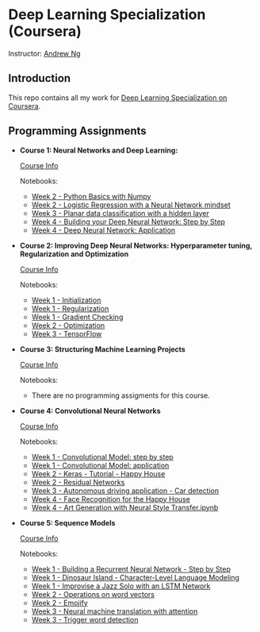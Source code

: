 # Deep Learning Specialization (Coursera)

Instructor: [Andrew Ng](http://www.andrewng.org/)

## Introduction

This repo contains all my work for [Deep Learning Specialization on Coursera](https://www.coursera.org/specializations/deep-learning).

## Programming Assignments
- **Course 1: Neural Networks and Deep Learning:**

  [Course Info](https://www.coursera.org/learn/neural-networks-deep-learning)
  
  Notebooks:
  + [Week 2 - Python Basics with Numpy](https://github.com/ZOUG/DeepLearningCoursera/blob/master/Course%201/Python%20Basics%20With%20Numpy%20v3.ipynb)
  + [Week 2 - Logistic Regression with a Neural Network mindset](https://github.com/ZOUG/DeepLearningCoursera/blob/master/Course%201/Logistic%20Regression%20with%20a%20Neural%20Network%20mindset%20v5.ipynb)
  + [Week 3 - Planar data classification with a hidden layer](https://github.com/ZOUG/DeepLearningCoursera/blob/master/Course%201/Planar_data_classification_with_one_hidden_layer_v6a.ipynb)
  + [Week 4 - Building your Deep Neural Network: Step by Step](https://github.com/ZOUG/DeepLearningCoursera/blob/master/Course%201/Building%20your%20Deep%20Neural%20Network%20-%20Step%20by%20Step%20v8.ipynb)
  + [Week 4 - Deep Neural Network: Application](https://github.com/ZOUG/DeepLearningCoursera/blob/master/Course%201/Deep%20Neural%20Network%20-%20Application%20v8.ipynb)

- **Course 2: Improving Deep Neural Networks: Hyperparameter tuning, Regularization and Optimization**

  [Course Info](https://www.coursera.org/learn/deep-neural-network)
  
  Notebooks:
  + [Week 1 - Initialization](https://github.com/ZOUG/DeepLearningCoursera/blob/master/Course%202/Initialization.ipynb)
  + [Week 1 - Regularization](https://github.com/ZOUG/DeepLearningCoursera/blob/master/Course%202/Regularization%20-%20v2.ipynb)
  + [Week 1 - Gradient Checking](https://github.com/ZOUG/DeepLearningCoursera/blob/master/Course%202/Gradient%20Checking%20v1.ipynb)
  + [Week 2 - Optimization](https://github.com/ZOUG/DeepLearningCoursera/blob/master/Course%202/Optimization%20methods.ipynb)
  + [Week 3 - TensorFlow](https://github.com/ZOUG/DeepLearningCoursera/blob/master/Course%202/Tensorflow%20Tutorial%20v2.ipynb)

- **Course 3: Structuring Machine Learning Projects**

  [Course Info](https://www.coursera.org/learn/machine-learning-projects)
  
  Notebooks:
  + There are no programming assigments for this course.
  
- **Course 4: Convolutional Neural Networks**

  [Course Info](https://www.coursera.org/learn/convolutional-neural-networks)

  Notebooks:
  + [Week 1 - Convolutional Model: step by step](https://github.com/ZOUG/DeepLearningCoursera/blob/master/Course%204/Convolution%20model%20-%20Step%20by%20Step%20-%20v2.ipynb)
  + [Week 1 - Convolutional Model: application](https://github.com/ZOUG/DeepLearningCoursera/blob/master/Course%204/Convolution%20model%20-%20Application%20-%20v1.ipynb)
  + [Week 2 - Keras - Tutorial - Happy House](https://github.com/ZOUG/DeepLearningCoursera/blob/master/Course%204/Keras%20-%20Tutorial%20-%20Happy%20House%20v2.ipynb)
  + [Week 2 - Residual Networks](https://github.com/ZOUG/DeepLearningCoursera/blob/master/Course%204/Residual%20Networks%20-%20v2.ipynb)
  + [Week 3 - Autonomous driving application - Car detection](https://github.com/ZOUG/DeepLearningCoursera/blob/master/Course%204/Autonomous%20driving%20application%20-%20Car%20detection%20-%20v3.ipynb)
  + [Week 4 - Face Recognition for the Happy House](https://github.com/ZOUG/DeepLearningCoursera/blob/master/Course%204/Face%20Recognition%20for%20the%20Happy%20House%20-%20v3.ipynb)
  + [Week 4 - Art Generation with Neural Style Transfer.ipynb](https://github.com/ZOUG/DeepLearningCoursera/blob/master/Course%204/Art%20Generation%20with%20Neural%20Style%20Transfer%20-%20v2.ipynb)
  
- **Course 5: Sequence Models**

  [Course Info](https://www.coursera.org/learn/nlp-sequence-models)
  
  Notebooks:
  + [Week 1 - Building a Recurrent Neural Network - Step by Step](https://github.com/ZOUG/DeepLearningCoursera/blob/master/Course%205/Building%20a%20Recurrent%20Neural%20Network%20-%20Step%20by%20Step%20-%20v3.ipynb)
  + [Week 1 - Dinosaur Island - Character-Level Language Modeling](https://github.com/ZOUG/DeepLearningCoursera/blob/master/Course%205/Dinosaurus%20Island%20--%20Character%20level%20language%20model%20final%20-%20v3.ipynb)
  + [Week 1 - Improvise a Jazz Solo with an LSTM Network](https://github.com/ZOUG/DeepLearningCoursera/blob/master/Course%205/Improvise%20a%20Jazz%20Solo%20with%20an%20LSTM%20Network%20-%20v3.ipynb)
  + [Week 2 - Operations on word vectors](https://github.com/ZOUG/DeepLearningCoursera/blob/master/Course%205/Operations%20on%20word%20vectors%20-%20v2.ipynb)
  + [Week 2 - Emojify](https://github.com/ZOUG/DeepLearningCoursera/blob/master/Course%205/Emojify%20-%20v2.ipynb)
  + [Week 3 - Neural machine translation with attention](https://github.com/ZOUG/DeepLearningCoursera/blob/master/Course%205/Neural%20machine%20translation%20with%20attention%20-%20v4.ipynb)
  + [Week 3 - Trigger word detection](https://github.com/ZOUG/DeepLearningCoursera/blob/master/Course%205/Trigger%20word%20detection%20-%20v1.ipynb)